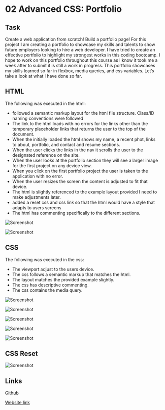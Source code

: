 # 02 Advanced CSS: Portfolio

## Task

Create a web application from scratch!
Build a portfolio page!
For this project I am creating a portfolio to showcase my skills and talents to show future employers looking to hire a web developer. I have tried to create an effective portfolio to highlight my strongest works in this coding bootcamp. I hope to work on this portfolio throughout this course as I know it took me a week after to submit it is still a work in progress. This portfolio showcases my skills learned so far in flexbox, media queries, and css variables. Let’s take a look at what I have done so far.

## HTML

The following was executed in the html:

- followed a semantic markup layout for the html file structure. Class/ID naming conventions were followed
- The link to the html loads with  no errors for the links other than the temporary placeholder links that returns the user to the top of the document.
- When the initially loaded the html shows my name, a recent phot, links to about, portfolio, and contact and resume sections.
- When the user clicks the links in the nav it scrolls the user to the designated reference on the site.
- When the user looks at the portfolio section they will see a larger image for the first project on any device view.
- When you click on the first portfolio project the user is taken to the application with no error.
- When the user resizes the screen the content is adjusted to fit that device.
- The html is slightly referenced to the example layout provided I need to make adjustments later.
- added a reset css and css link so that the html would have a style that adapts to users screens
- The html has commenting specifically to the different sections.

![Screenshot](hw2ssindex1.PNG)

![Screenshot](hw2ssindex2.PNG)

## CSS

The following was executed in the css:

- The viewport adjust to the users device.
- The css follows a semantic markup that matches the html.
- The layout matches the provided example slightly.
- The css has descriptive commenting.
- The css contains the media query.

![Screenshot](hw2sscss1.PNG)

![Screenshot](hw2sscss2.PNG)

![Screenshot](hw2sscss3.PNG)

![Screenshot](hw2sscss4.PNG)

![Screenshot](hw2sscss5.PNG)

## CSS Reset

![Screenshot](hw2ssreset1.PNG)

## Links

[Github](https://github.com/rileyale001/alexanderrileyportfolio1)

[Website link](https://rileyale001.github.io/alexanderrileyportfolio1/)